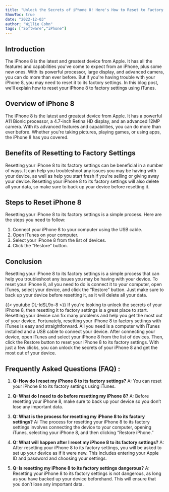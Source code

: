 ```yaml
---
title: "Unlock the Secrets of iPhone 8! Here's How to Reset to Factory Settings with iTunes"
ShowToc: true 
date: "2022-12-03"
author: "Willie Cohn" 
tags: ["Software","iPhone"]
---
```

## Introduction 

The iPhone 8 is the latest and greatest device from Apple. It has all the features and capabilities you've come to expect from an iPhone, plus some new ones. With its powerful processor, large display, and advanced camera, you can do more than ever before. But if you're having trouble with your iPhone 8, you may need to reset it to its factory settings. In this blog post, we'll explain how to reset your iPhone 8 to factory settings using iTunes. 

## Overview of iPhone 8

The iPhone 8 is the latest and greatest device from Apple. It has a powerful A11 Bionic processor, a 4.7-inch Retina HD display, and an advanced 12MP camera. With its advanced features and capabilities, you can do more than ever before. Whether you're taking pictures, playing games, or using apps, the iPhone 8 has you covered. 

## Benefits of Resetting to Factory Settings

Resetting your iPhone 8 to its factory settings can be beneficial in a number of ways. It can help you troubleshoot any issues you may be having with your device, as well as help you start fresh if you're selling or giving away your device. Resetting your iPhone 8 to its factory settings will also delete all your data, so make sure to back up your device before resetting it. 

## Steps to Reset iPhone 8

Resetting your iPhone 8 to its factory settings is a simple process. Here are the steps you need to follow: 

1. Connect your iPhone 8 to your computer using the USB cable.
2. Open iTunes on your computer.
3. Select your iPhone 8 from the list of devices.
4. Click the “Restore” button.

## Conclusion

Resetting your iPhone 8 to its factory settings is a simple process that can help you troubleshoot any issues you may be having with your device. To reset your iPhone 8, all you need to do is connect it to your computer, open iTunes, select your device, and click the “Restore” button. Just make sure to back up your device before resetting it, as it will delete all your data.

{{< youtube DL-IdSL9o-8 >}} 
If you're looking to unlock the secrets of your iPhone 8, then resetting it to factory settings is a great place to start. Resetting your device can fix many problems and help you get the most out of your device. Fortunately, resetting your iPhone 8 to factory settings with iTunes is easy and straightforward. All you need is a computer with iTunes installed and a USB cable to connect your device. After connecting your device, open iTunes and select your iPhone 8 from the list of devices. Then, click the Restore button to reset your iPhone 8 to its factory settings. With just a few clicks, you can unlock the secrets of your iPhone 8 and get the most out of your device.

## Frequently Asked Questions (FAQ) :
1. **Q: How do I reset my iPhone 8 to its factory settings?** 
A: You can reset your iPhone 8 to its factory settings using iTunes. 

2. **Q: What do I need to do before resetting my iPhone 8?** 
A: Before resetting your iPhone 8, make sure to back up your device so you don’t lose any important data. 

3. **Q: What is the process for resetting my iPhone 8 to its factory settings?** 
A: The process for resetting your iPhone 8 to its factory settings involves connecting the device to your computer, opening iTunes, selecting your iPhone 8, and then clicking “Restore iPhone.” 

4. **Q: What will happen after I reset my iPhone 8 to its factory settings?** 
A: After resetting your iPhone 8 to its factory settings, you will be asked to set up your device as if it were new. This includes entering your Apple ID and password and choosing your settings. 

5. **Q: Is resetting my iPhone 8 to its factory settings dangerous?** 
A: Resetting your iPhone 8 to its factory settings is not dangerous, as long as you have backed up your device beforehand. This will ensure that you don’t lose any important data.


